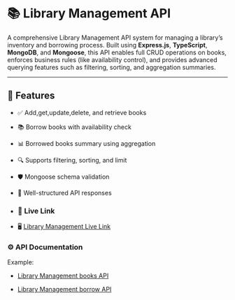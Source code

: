 # 📚 Library Management API

A comprehensive Library Management API system for managing a library’s inventory and borrowing process. Built using **Express.js**, **TypeScript**, **MongoDB**, and **Mongoose**, this API enables full CRUD operations on books, enforces business rules (like availability control), and provides advanced querying features such as filtering, sorting, and aggregation summaries.

---

## 🚀 Features

- ✅ Add,get,update,delete, and retrieve books
- 📚 Borrow books with availability check
- 📊 Borrowed books summary using aggregation
- 🔍 Supports filtering, sorting, and limit
- 🛡️ Mongoose schema validation
- 📝 Well-structured API responses

- ### 🚀 Live Link

- 🖥️ [Library Management Live Link](https://library-management-orpin-one.vercel.app/)

### ⚙️ API Documentation 

Example:
  
  - [Library Management books API](https://library-management-orpin-one.vercel.app/api/books)
  
  - [Library Management borrow API](https://library-management-orpin-one.vercel.app/api/borrow)
  

